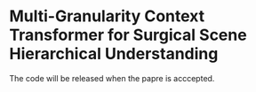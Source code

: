 # Multi-Granularity Context Transformer for Surgical Scene Hierarchical Understanding
The code will be released when the papre is acccepted.
